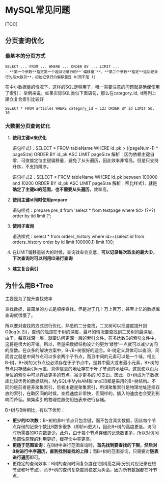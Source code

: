 # MySQL常见问题

[TOC]



## 分页查询优化

### 最基本的分页方式

~~~mysql
SELECT ... FROM ... WHERE ... ORDER BY ... LIMIT ... 
- **第一个参数**指定第一个返回记录行的**`偏移量`**，**第二个参数**指定**返回记录行的最大数目**，初始记录行的偏移量是 0(而不是 1)
~~~

在中小数据量的情况下，这样的SQL足够用了，唯一需要注意的问题就是确保使用了索引：
举例来说，如果实际SQL类似下面语句，那么在category_id, id两列上建立复合索引比较好

~~~mysql
SELECT * FROM articles WHERE category_id = 123 ORDER BY id LIMIT 50, 10
~~~

### 大数据分页查询优化

1. **使用主键id来优化**

   语句样式1：SELECT * FROM tableName WHERE id_pk > ((pageNum-1) * pageSize) ORDER BY id_pk ASC LIMIT pageSize
   解析：因为依赖主键自增，可直接定位主键偏移量，避免了从头遍历，因此效率非常高。但是只支持升序，不支持降序。

   

   语句样式2：SELECT * FROM tableName WHERE id_pk between 100000 and 10200 ORDER BY id_pk ASC LIMIT pageSize
   解析：照比样式1，就是**确定了主键id的范围，也不需要从头遍历**，效率高。

2. **使用主键id同时使用prepare**

   语句样式：prepare pre_d from 'select * from testpage where tid> (?*?) order by tid limit ?';

3. **使用子查询**

   语法样式：select * from orders_history where id>=(select id from orders_history order by id limit 100000,1) limit 100;

4. 在LIMIT偏移量较大的时候，查询效率会变低，**可以记录每次取出的最大ID，下次查询时可以利用ID进行查询**

5. **建立复合索引**





## 为什么用B+Tree

主要是为了提升查找效率

查找数据，最简单的方式是顺序查找。但是对于几十万上百万，甚至上亿的数据库查询就很慢了。

所以要对查找的方式进行优化，熟悉的二分查找，二叉树可以把速度提升到O(log(n,2))，查询的瓶颈在于树的深度，最坏的情况要查找到二叉树的最深层，由于，每查找深一层，就要访问更深一层的索引文件。在多达数G的索引文件中，这将是很大的开销。所以，尽量把数据结构设计的更为‘矮胖’一点就可以减少访问的层数。在众多的解决方案中，B-/B+树很好的适合。B-树定义具体可以查阅，简而言之就是中间节点可以多余两个子节点，而且中间的元素可以是一个域。相比B-树，B+树的父节点也必须存在于子节点中，是其中最大或者最小元素，B+树的节点只存储索引key值，具体信息的地址存在于叶子节点的地址中。这就使以页为单位的索引中可以存放更多的节点。减少更多的I/O支出。因此，B+树成为了数据库比较优秀的数据结构，MySQL中MyIsAM和InnoDB都是采用的B+树结构。不同的是前者是非聚集索引，后者主键是聚集索引，所谓聚集索引是物理地址连续存放的索引，在取区间的时候，查找速度非常快，但同样的，插入的速度也会受到影响而降低。聚集索引的物理位置使用链表来进行存储。

B+树与B树相比，有以下优势：

- **更少的IO次数**：B+树的非叶节点只包含键，而不包含真实数据，因此每个节点存储的记录个数比B数多很多（即阶m更大），因此B+树的高度更低，访问时所需要的IO次数更少。此外，由于每个节点存储的记录数更多，所以对访问局部性原理的利用更好，缓存命中率更高。
- **更适于范围查询**：在B树中进行范围查询时，**首先找到要查找的下限，然后对B树进行中序遍历，直到找到查找的上限**；而B+树的范围查询，只需要对**链表进行遍历**即可。
- 更稳定的查询效率：B树的查询时间复杂度在1到树高之间(分别对应记录在根节点和叶节点)，而B+树的查询复杂度则稳定为树高，因为所有数据都在叶节点。